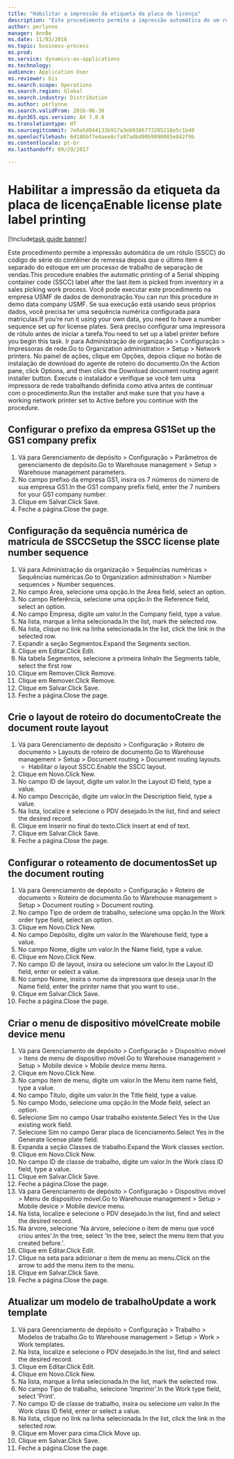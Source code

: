 ```yaml
--- 
title: "Habilitar a impressão da etiqueta da placa de licença"
description: "Este procedimento permite a impressão automática de um rótulo (SSCC) do código de série do contêiner de remessa depois que o último item é separado do estoque em um processo de trabalho de separação de vendas."
author: perlynne
manager: AnnBe
ms.date: 11/03/2016
ms.topic: business-process
ms.prod: 
ms.service: dynamics-ax-applications
ms.technology: 
audience: Application User
ms.reviewer: bis
ms.search.scope: Operations
ms.search.region: Global
ms.search.industry: Distribution
ms.author: perlynne
ms.search.validFrom: 2016-06-30
ms.dyn365.ops.version: AX 7.0.0
ms.translationtype: HT
ms.sourcegitcommit: 7e0a5d044133b917a3eb9386773205218e5c1b40
ms.openlocfilehash: 6d186bf7e4aee8cfa97adbd90b9090085e842f9b
ms.contentlocale: pt-br
ms.lasthandoff: 09/29/2017

---
```

# <a name="enable-license-plate-label-printing"></a><span data-ttu-id="f71db-103">Habilitar a impressão da etiqueta da placa de licença</span><span class="sxs-lookup"><span data-stu-id="f71db-103">Enable license plate label printing</span></span>

[!include[task guide banner](../../includes/task-guide-banner.md)]

<span data-ttu-id="f71db-104">Este procedimento permite a impressão automática de um rótulo (SSCC) do código de série do contêiner de remessa depois que o último item é separado do estoque em um processo de trabalho de separação de vendas.</span><span class="sxs-lookup"><span data-stu-id="f71db-104">This procedure enables the automatic printing of a Serial shipping container code (SSCC) label after the last item is picked from inventory in a sales picking work process.</span></span> <span data-ttu-id="f71db-105">Você pode executar este procedimento na empresa USMF de dados de demonstração.</span><span class="sxs-lookup"><span data-stu-id="f71db-105">You can run this procedure in demo data company USMF.</span></span> <span data-ttu-id="f71db-106">Se sua execução está usando seus próprios dados, você precisa ter uma sequência numérica configurada para matrículas.</span><span class="sxs-lookup"><span data-stu-id="f71db-106">If you’re run it using your own data, you need to have a number sequence set up for license plates.</span></span> <span data-ttu-id="f71db-107">Será preciso configurar uma impressora de rótulo antes de iniciar a tarefa.</span><span class="sxs-lookup"><span data-stu-id="f71db-107">You need to set up a label printer before you begin this task.</span></span> <span data-ttu-id="f71db-108">Ir para Administração de organização > Configuração > Impressoras de rede.</span><span class="sxs-lookup"><span data-stu-id="f71db-108">Go to Organization administration > Setup > Network printers.</span></span> <span data-ttu-id="f71db-109">No painel de ações, clique em Opções, depois clique no botão de instalação de download do agente de roteiro do documento.</span><span class="sxs-lookup"><span data-stu-id="f71db-109">On the Action pane, click Options, and then click the Download document routing agent installer button.</span></span> <span data-ttu-id="f71db-110">Execute o instalador e verifique se você tem uma impressora de rede trabalhando definida como ativa antes de continuar com o procedimento.</span><span class="sxs-lookup"><span data-stu-id="f71db-110">Run the installer and make sure that you have a working network printer set to Active before you continue with the procedure.</span></span>


## <a name="set-up-the-gs1-company-prefix"></a><span data-ttu-id="f71db-111">Configurar o prefixo da empresa GS1</span><span class="sxs-lookup"><span data-stu-id="f71db-111">Set up the GS1 company prefix</span></span>
1. <span data-ttu-id="f71db-112">Vá para Gerenciamento de depósito > Configuração > Parâmetros de gerenciamento de depósito.</span><span class="sxs-lookup"><span data-stu-id="f71db-112">Go to Warehouse management > Setup > Warehouse management parameters.</span></span>
2. <span data-ttu-id="f71db-113">No campo prefixo da empresa GS1, insira os 7 números do número de sua empresa GS1.</span><span class="sxs-lookup"><span data-stu-id="f71db-113">In the GS1 company prefix field, enter the 7 numbers for your GS1 company number.</span></span>
3. <span data-ttu-id="f71db-114">Clique em Salvar.</span><span class="sxs-lookup"><span data-stu-id="f71db-114">Click Save.</span></span>
4. <span data-ttu-id="f71db-115">Feche a página.</span><span class="sxs-lookup"><span data-stu-id="f71db-115">Close the page.</span></span>

## <a name="setup-the-sscc-license-plate-number-sequence"></a><span data-ttu-id="f71db-116">Configuração da sequência numérica de matrícula de SSCC</span><span class="sxs-lookup"><span data-stu-id="f71db-116">Setup the SSCC license plate number sequence</span></span>
1. <span data-ttu-id="f71db-117">Vá para Administração da organização > Sequências numéricas > Sequências numéricas.</span><span class="sxs-lookup"><span data-stu-id="f71db-117">Go to Organization administration > Number sequences > Number sequences.</span></span>
2. <span data-ttu-id="f71db-118">No campo Área, selecione uma opção.</span><span class="sxs-lookup"><span data-stu-id="f71db-118">In the Area field, select an option.</span></span>
3. <span data-ttu-id="f71db-119">No campo Referência, selecione uma opção.</span><span class="sxs-lookup"><span data-stu-id="f71db-119">In the Reference field, select an option.</span></span>
4. <span data-ttu-id="f71db-120">No campo Empresa, digite um valor.</span><span class="sxs-lookup"><span data-stu-id="f71db-120">In the Company field, type a value.</span></span>
5. <span data-ttu-id="f71db-121">Na lista, marque a linha selecionada.</span><span class="sxs-lookup"><span data-stu-id="f71db-121">In the list, mark the selected row.</span></span>
6. <span data-ttu-id="f71db-122">Na lista, clique no link na linha selecionada.</span><span class="sxs-lookup"><span data-stu-id="f71db-122">In the list, click the link in the selected row.</span></span>
7. <span data-ttu-id="f71db-123">Expandir a seção Segmentos.</span><span class="sxs-lookup"><span data-stu-id="f71db-123">Expand the Segments section.</span></span>
8. <span data-ttu-id="f71db-124">Clique em Editar.</span><span class="sxs-lookup"><span data-stu-id="f71db-124">Click Edit.</span></span>
9. <span data-ttu-id="f71db-125">Na tabela Segmentos, selecione a primeira linha</span><span class="sxs-lookup"><span data-stu-id="f71db-125">In the Segments table, select the first row</span></span>
10. <span data-ttu-id="f71db-126">Clique em Remover.</span><span class="sxs-lookup"><span data-stu-id="f71db-126">Click Remove.</span></span>
11. <span data-ttu-id="f71db-127">Clique em Remover.</span><span class="sxs-lookup"><span data-stu-id="f71db-127">Click Remove.</span></span>
12. <span data-ttu-id="f71db-128">Clique em Salvar.</span><span class="sxs-lookup"><span data-stu-id="f71db-128">Click Save.</span></span>
13. <span data-ttu-id="f71db-129">Feche a página.</span><span class="sxs-lookup"><span data-stu-id="f71db-129">Close the page.</span></span>

## <a name="create-the-document-route-layout"></a><span data-ttu-id="f71db-130">Crie o layout de roteiro do documento</span><span class="sxs-lookup"><span data-stu-id="f71db-130">Create the document route layout</span></span>
1. <span data-ttu-id="f71db-131">Vá para Gerenciamento de depósito > Configuração > Roteiro de documento > Layouts de roteiro de documento.</span><span class="sxs-lookup"><span data-stu-id="f71db-131">Go to Warehouse management > Setup > Document routing > Document routing layouts.</span></span>
    * <span data-ttu-id="f71db-132">Habilitar o layout SSCC.</span><span class="sxs-lookup"><span data-stu-id="f71db-132">Enable the SSCC layout.</span></span>  
2. <span data-ttu-id="f71db-133">Clique em Novo.</span><span class="sxs-lookup"><span data-stu-id="f71db-133">Click New.</span></span>
3. <span data-ttu-id="f71db-134">No campo ID de layout, digite um valor.</span><span class="sxs-lookup"><span data-stu-id="f71db-134">In the Layout ID field, type a value.</span></span>
4. <span data-ttu-id="f71db-135">No campo Descrição, digite um valor.</span><span class="sxs-lookup"><span data-stu-id="f71db-135">In the Description field, type a value.</span></span>
5. <span data-ttu-id="f71db-136">Na lista, localize e selecione o PDV desejado.</span><span class="sxs-lookup"><span data-stu-id="f71db-136">In the list, find and select the desired record.</span></span>
6. <span data-ttu-id="f71db-137">Clique em Inserir no final do texto.</span><span class="sxs-lookup"><span data-stu-id="f71db-137">Click Insert at end of text.</span></span>
7. <span data-ttu-id="f71db-138">Clique em Salvar.</span><span class="sxs-lookup"><span data-stu-id="f71db-138">Click Save.</span></span>
8. <span data-ttu-id="f71db-139">Feche a página.</span><span class="sxs-lookup"><span data-stu-id="f71db-139">Close the page.</span></span>

## <a name="set-up-the-document-routing"></a><span data-ttu-id="f71db-140">Configurar o roteamento de documentos</span><span class="sxs-lookup"><span data-stu-id="f71db-140">Set up the document routing</span></span>
1. <span data-ttu-id="f71db-141">Vá para Gerenciamento de depósito > Configuração > Roteiro de documento > Roteiro de documento.</span><span class="sxs-lookup"><span data-stu-id="f71db-141">Go to Warehouse management > Setup > Document routing > Document routing.</span></span>
2. <span data-ttu-id="f71db-142">No campo Tipo de ordem de trabalho, selecione uma opção.</span><span class="sxs-lookup"><span data-stu-id="f71db-142">In the Work order type field, select an option.</span></span>
3. <span data-ttu-id="f71db-143">Clique em Novo.</span><span class="sxs-lookup"><span data-stu-id="f71db-143">Click New.</span></span>
4. <span data-ttu-id="f71db-144">No campo Depósito, digite um valor.</span><span class="sxs-lookup"><span data-stu-id="f71db-144">In the Warehouse field, type a value.</span></span>
5. <span data-ttu-id="f71db-145">No campo Nome, digite um valor.</span><span class="sxs-lookup"><span data-stu-id="f71db-145">In the Name field, type a value.</span></span>
6. <span data-ttu-id="f71db-146">Clique em Novo.</span><span class="sxs-lookup"><span data-stu-id="f71db-146">Click New.</span></span>
7. <span data-ttu-id="f71db-147">No campo ID de layout, insira ou selecione um valor.</span><span class="sxs-lookup"><span data-stu-id="f71db-147">In the Layout ID field, enter or select a value.</span></span>
8. <span data-ttu-id="f71db-148">No campo Nome, insira o nome da impressora que deseja usar.</span><span class="sxs-lookup"><span data-stu-id="f71db-148">In the Name field, enter the printer name that you want to use..</span></span>
9. <span data-ttu-id="f71db-149">Clique em Salvar.</span><span class="sxs-lookup"><span data-stu-id="f71db-149">Click Save.</span></span>
10. <span data-ttu-id="f71db-150">Feche a página.</span><span class="sxs-lookup"><span data-stu-id="f71db-150">Close the page.</span></span>

## <a name="create-mobile-device-menu"></a><span data-ttu-id="f71db-151">Criar o menu de dispositivo móvel</span><span class="sxs-lookup"><span data-stu-id="f71db-151">Create mobile device menu</span></span>
1. <span data-ttu-id="f71db-152">Vá para Gerenciamento de depósito > Configuração > Dispositivo móvel > Itens de menu de dispositivo móvel.</span><span class="sxs-lookup"><span data-stu-id="f71db-152">Go to Warehouse management > Setup > Mobile device > Mobile device menu items.</span></span>
2. <span data-ttu-id="f71db-153">Clique em Novo.</span><span class="sxs-lookup"><span data-stu-id="f71db-153">Click New.</span></span>
3. <span data-ttu-id="f71db-154">No campo Item de menu, digite um valor.</span><span class="sxs-lookup"><span data-stu-id="f71db-154">In the Menu item name field, type a value.</span></span>
4. <span data-ttu-id="f71db-155">No campo Título, digite um valor.</span><span class="sxs-lookup"><span data-stu-id="f71db-155">In the Title field, type a value.</span></span>
5. <span data-ttu-id="f71db-156">No campo Modo, selecione uma opção.</span><span class="sxs-lookup"><span data-stu-id="f71db-156">In the Mode field, select an option.</span></span>
6. <span data-ttu-id="f71db-157">Selecione Sim no campo Usar trabalho existente.</span><span class="sxs-lookup"><span data-stu-id="f71db-157">Select Yes in the Use existing work field.</span></span>
7. <span data-ttu-id="f71db-158">Selecione Sim no campo Gerar placa de licenciamento.</span><span class="sxs-lookup"><span data-stu-id="f71db-158">Select Yes in the Generate license plate field.</span></span>
8. <span data-ttu-id="f71db-159">Expanda a seção Classes de trabalho.</span><span class="sxs-lookup"><span data-stu-id="f71db-159">Expand the Work classes section.</span></span>
9. <span data-ttu-id="f71db-160">Clique em Novo.</span><span class="sxs-lookup"><span data-stu-id="f71db-160">Click New.</span></span>
10. <span data-ttu-id="f71db-161">No campo ID de classe de trabalho, digite um valor.</span><span class="sxs-lookup"><span data-stu-id="f71db-161">In the Work class ID field, type a value.</span></span>
11. <span data-ttu-id="f71db-162">Clique em Salvar.</span><span class="sxs-lookup"><span data-stu-id="f71db-162">Click Save.</span></span>
12. <span data-ttu-id="f71db-163">Feche a página.</span><span class="sxs-lookup"><span data-stu-id="f71db-163">Close the page.</span></span>
13. <span data-ttu-id="f71db-164">Vá para Gerenciamento de depósito > Configuração > Dispositivo móvel > Menu de dispositivo móvel.</span><span class="sxs-lookup"><span data-stu-id="f71db-164">Go to Warehouse management > Setup > Mobile device > Mobile device menu.</span></span>
14. <span data-ttu-id="f71db-165">Na lista, localize e selecione o PDV desejado.</span><span class="sxs-lookup"><span data-stu-id="f71db-165">In the list, find and select the desired record.</span></span>
15. <span data-ttu-id="f71db-166">Na árvore, selecione 'Na árvore, selecione o item de menu que você criou antes'.</span><span class="sxs-lookup"><span data-stu-id="f71db-166">In the tree, select 'In the tree, select the menu item that you created before.'.</span></span>
16. <span data-ttu-id="f71db-167">Clique em Editar.</span><span class="sxs-lookup"><span data-stu-id="f71db-167">Click Edit.</span></span>
17. <span data-ttu-id="f71db-168">Clique na seta para adicionar o item de menu ao menu.</span><span class="sxs-lookup"><span data-stu-id="f71db-168">Click on the arrow to add the menu item to the menu.</span></span>
18. <span data-ttu-id="f71db-169">Clique em Salvar.</span><span class="sxs-lookup"><span data-stu-id="f71db-169">Click Save.</span></span>
19. <span data-ttu-id="f71db-170">Feche a página.</span><span class="sxs-lookup"><span data-stu-id="f71db-170">Close the page.</span></span>

## <a name="update-a-work-template"></a><span data-ttu-id="f71db-171">Atualizar um modelo de trabalho</span><span class="sxs-lookup"><span data-stu-id="f71db-171">Update a work template</span></span>
1. <span data-ttu-id="f71db-172">Vá para Gerenciamento de depósito > Configuração > Trabalho > Modelos de trabalho.</span><span class="sxs-lookup"><span data-stu-id="f71db-172">Go to Warehouse management > Setup > Work > Work templates.</span></span>
2. <span data-ttu-id="f71db-173">Na lista, localize e selecione o PDV desejado.</span><span class="sxs-lookup"><span data-stu-id="f71db-173">In the list, find and select the desired record.</span></span>
3. <span data-ttu-id="f71db-174">Clique em Editar.</span><span class="sxs-lookup"><span data-stu-id="f71db-174">Click Edit.</span></span>
4. <span data-ttu-id="f71db-175">Clique em Novo.</span><span class="sxs-lookup"><span data-stu-id="f71db-175">Click New.</span></span>
5. <span data-ttu-id="f71db-176">Na lista, marque a linha selecionada.</span><span class="sxs-lookup"><span data-stu-id="f71db-176">In the list, mark the selected row.</span></span>
6. <span data-ttu-id="f71db-177">No campo Tipo de trabalho, selecione 'Imprimir'.</span><span class="sxs-lookup"><span data-stu-id="f71db-177">In the Work type field, select 'Print'.</span></span>
7. <span data-ttu-id="f71db-178">No campo ID de classe de trabalho, insira ou selecione um valor.</span><span class="sxs-lookup"><span data-stu-id="f71db-178">In the Work class ID field, enter or select a value.</span></span>
8. <span data-ttu-id="f71db-179">Na lista, clique no link na linha selecionada.</span><span class="sxs-lookup"><span data-stu-id="f71db-179">In the list, click the link in the selected row.</span></span>
9. <span data-ttu-id="f71db-180">Clique em Mover para cima.</span><span class="sxs-lookup"><span data-stu-id="f71db-180">Click Move up.</span></span>
10. <span data-ttu-id="f71db-181">Clique em Salvar.</span><span class="sxs-lookup"><span data-stu-id="f71db-181">Click Save.</span></span>
11. <span data-ttu-id="f71db-182">Feche a página.</span><span class="sxs-lookup"><span data-stu-id="f71db-182">Close the page.</span></span>


